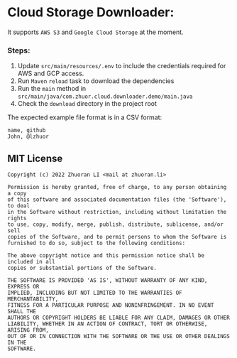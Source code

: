 # Cloud Storage Downloader:
It supports `AWS S3` and `Google Cloud Storage` at the moment.

### Steps:
 1. Update `src/main/resources/.env` to include the credentials required for AWS and GCP access.
 2. Run `Maven` `reload` task to download the dependencies
 3. Run the `main` method in `src/main/java/com.zhuor.cloud.downloader.demo/main.java` 
 4. Check the `download` directory in the project root

The expected example file format is in a CSV format:
```csv
name, github
John, @lzhuor
```

## MIT License
```
Copyright (c) 2022 Zhuoran LI <mail at zhuoran.li>

Permission is hereby granted, free of charge, to any person obtaining a copy
of this software and associated documentation files (the 'Software'), to deal
in the Software without restriction, including without limitation the rights
to use, copy, modify, merge, publish, distribute, sublicense, and/or sell
copies of the Software, and to permit persons to whom the Software is
furnished to do so, subject to the following conditions:

The above copyright notice and this permission notice shall be included in all
copies or substantial portions of the Software.

THE SOFTWARE IS PROVIDED 'AS IS', WITHOUT WARRANTY OF ANY KIND, EXPRESS OR
IMPLIED, INCLUDING BUT NOT LIMITED TO THE WARRANTIES OF MERCHANTABILITY,
FITNESS FOR A PARTICULAR PURPOSE AND NONINFRINGEMENT. IN NO EVENT SHALL THE
AUTHORS OR COPYRIGHT HOLDERS BE LIABLE FOR ANY CLAIM, DAMAGES OR OTHER
LIABILITY, WHETHER IN AN ACTION OF CONTRACT, TORT OR OTHERWISE, ARISING FROM,
OUT OF OR IN CONNECTION WITH THE SOFTWARE OR THE USE OR OTHER DEALINGS IN THE
SOFTWARE.
```
